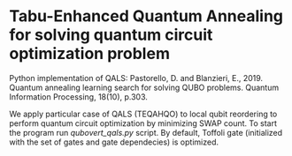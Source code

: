 # Tabu-Enhanced Quantum Annealing for solving quantum circuit optimization problem
Python implementation of QALS: Pastorello, D. and Blanzieri, E., 2019. Quantum annealing learning search for solving QUBO problems. Quantum Information Processing, 18(10), p.303.

We apply particular case of QALS (TEQAHQO) to local qubit reordering to perform quantum circuit optimization by minimizing SWAP count.
To start the program run *qubovert_qals.py* script. By default, Toffoli gate (initialized with the set of gates and gate dependecies) is optimized.

